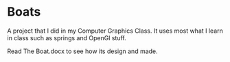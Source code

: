 # Boats

A project that I did in my Computer Graphics Class. 
It uses most what I learn in class such as springs and OpenGl stuff.

Read The Boat.docx to see how its design and made.
